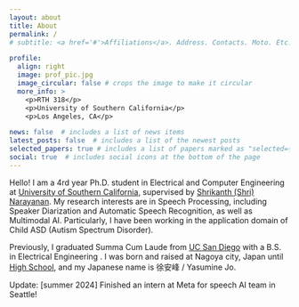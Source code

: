 ```yaml
---
layout: about
title: About
permalink: /
# subtitle: <a href='#'>Affiliations</a>. Address. Contacts. Moto. Etc.

profile:
  align: right
  image: prof_pic.jpg
  image_circular: false # crops the image to make it circular
  more_info: >
    <p>RTH 318</p>
    <p>University of Southern California</p>
    <p>Los Angeles, CA</p>

news: false  # includes a list of news items
latest_posts: false  # includes a list of the newest posts
selected_papers: true # includes a list of papers marked as "selected={true}"
social: true  # includes social icons at the bottom of the page
---
```


Hello! I am a 4rd year Ph.D. student in Electrical and Computer Engineering at [University of Southern California](https://minghsiehece.usc.edu/), supervised by [Shrikanth (Shri) Narayanan](https://sail.usc.edu/people/shri.html). My research interests are in Speech Processing, including Speaker Diarization and Automatic Speech Recognition, as well as Multimodal AI. Particularly, I have been working in the application domain of Child ASD (Autism Spectrum Disorder).

Previously, I graduated Summa Cum Laude from [UC San Diego](https://jacobsschool.ucsd.edu/) with a B.S. in Electrical Engineering . I was born and raised at Nagoya city, Japan until [High School](https://en.wikipedia.org/wiki/Tokai_High_School), and my Japanese name is 徐安峰 / Yasumine Jo.


Update: 
[summer 2024] 
Finished an intern at Meta for speech AI team in Seattle! 
